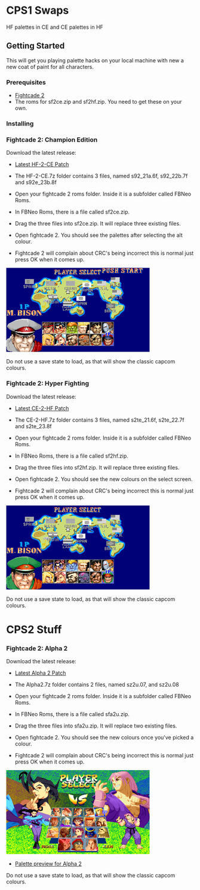 # CPS1 Swaps
HF palettes in CE and CE palettes in HF

## Getting Started
This will get you playing palette hacks on your local machine with new a new coat of paint for all characters.

### Prerequisites
 * [Fightcade 2](http://www.fightcade.com/)
 * The roms for sf2ce.zip and sf2hf.zip. You need to get these on your own.
 
### Installing

### Fightcade 2: Champion Edition
Download the latest release:
 * [Latest HF-2-CE Patch](roms/Fightcade/HF-2-CE.7z?raw=true)
 
* The HF-2-CE.7z folder contains 3 files, named s92_21a.6f, s92_22b.7f and s92e_23b.8f
* Open your fightcade 2 roms folder. Inside it is a subfolder called FBNeo Roms. 
* In FBNeo Roms, there is a file called sf2ce.zip.
* Drag the three files into sf2ce.zip. It will replace three existing files.
* Open fightcade 2. You should see the palettes after selecting the alt colour.
* Fightcade 2 will complain about CRC's being incorrect this is normal just press OK when it comes up.

 ![character select](images/ce.png)

Do not use a save state to load, as that will show the classic capcom colours.

### Fightcade 2: Hyper Fighting
Download the latest release:
 * [Latest CE-2-HF Patch](roms/Fightcade/CE-2-HF.7z?raw=true)

* The CE-2-HF.7z folder contains 3 files, named s2te_21.6f, s2te_22.7f and s2te_23.8f
* Open your fightcade 2 roms folder. Inside it is a subfolder called FBNeo Roms. 
* In FBNeo Roms, there is a file called sf2hf.zip.
* Drag the three files into sf2hf.zip. It will replace three existing files.
* Open fightcade 2. You should see the new colours on the select screen.
* Fightcade 2 will complain about CRC's being incorrect this is normal just press OK when it comes up.
 
![character select](images/hf.png)

Do not use a save state to load, as that will show the classic capcom colours.

# CPS2 Stuff

### Fightcade 2: Alpha 2
Download the latest release:
 * [Latest Alpha 2 Patch](roms/Fightcade/Alpha2.7z?raw=true)

* The Alpha2.7z folder contains 2 files, named sz2u.07, and sz2u.08
* Open your fightcade 2 roms folder. Inside it is a subfolder called FBNeo Roms. 
* In FBNeo Roms, there is a file called sfa2u.zip.
* Drag the three files into sfa2u.zip. It will replace two existing files.
* Open fightcade 2. You should see the new colours once you've picked a colour.
* Fightcade 2 will complain about CRC's being incorrect this is normal just press OK when it comes up.

![character select](images/a2.png)

 * [Palette preview for Alpha 2](roms/Fightcade/PreviewA2.7z?raw=true)

Do not use a save state to load, as that will show the classic capcom colours.
